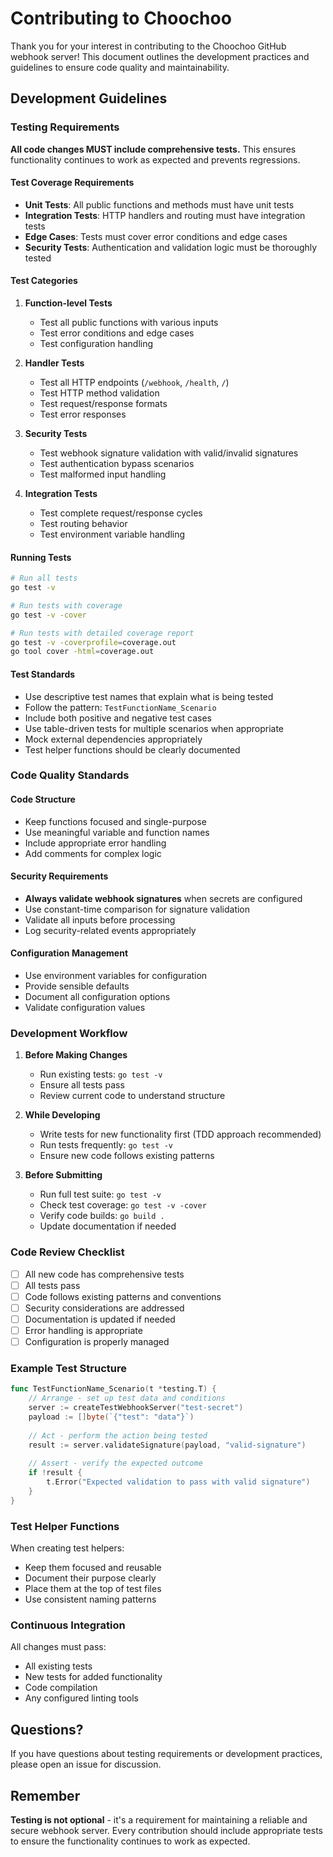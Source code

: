 # Contributing to Choochoo

Thank you for your interest in contributing to the Choochoo GitHub webhook server! This document outlines the development practices and guidelines to ensure code quality and maintainability.

## Development Guidelines

### Testing Requirements

**All code changes MUST include comprehensive tests.** This ensures functionality continues to work as expected and prevents regressions.

#### Test Coverage Requirements

- **Unit Tests**: All public functions and methods must have unit tests
- **Integration Tests**: HTTP handlers and routing must have integration tests
- **Edge Cases**: Tests must cover error conditions and edge cases
- **Security Tests**: Authentication and validation logic must be thoroughly tested

#### Test Categories

1. **Function-level Tests**
   - Test all public functions with various inputs
   - Test error conditions and edge cases
   - Test configuration handling

2. **Handler Tests**
   - Test all HTTP endpoints (`/webhook`, `/health`, `/`)
   - Test HTTP method validation
   - Test request/response formats
   - Test error responses

3. **Security Tests**
   - Test webhook signature validation with valid/invalid signatures
   - Test authentication bypass scenarios
   - Test malformed input handling

4. **Integration Tests**
   - Test complete request/response cycles
   - Test routing behavior
   - Test environment variable handling

#### Running Tests

```bash
# Run all tests
go test -v

# Run tests with coverage
go test -v -cover

# Run tests with detailed coverage report
go test -v -coverprofile=coverage.out
go tool cover -html=coverage.out
```

#### Test Standards

- Use descriptive test names that explain what is being tested
- Follow the pattern: `TestFunctionName_Scenario`
- Include both positive and negative test cases
- Use table-driven tests for multiple scenarios when appropriate
- Mock external dependencies appropriately
- Test helper functions should be clearly documented

### Code Quality Standards

#### Code Structure

- Keep functions focused and single-purpose
- Use meaningful variable and function names
- Include appropriate error handling
- Add comments for complex logic

#### Security Requirements

- **Always validate webhook signatures** when secrets are configured
- Use constant-time comparison for signature validation
- Validate all inputs before processing
- Log security-related events appropriately

#### Configuration Management

- Use environment variables for configuration
- Provide sensible defaults
- Document all configuration options
- Validate configuration values

### Development Workflow

1. **Before Making Changes**
   - Run existing tests: `go test -v`
   - Ensure all tests pass
   - Review current code to understand structure

2. **While Developing**
   - Write tests for new functionality first (TDD approach recommended)
   - Run tests frequently: `go test -v`
   - Ensure new code follows existing patterns

3. **Before Submitting**
   - Run full test suite: `go test -v`
   - Check test coverage: `go test -v -cover`
   - Verify code builds: `go build .`
   - Update documentation if needed

### Code Review Checklist

- [ ] All new code has comprehensive tests
- [ ] All tests pass
- [ ] Code follows existing patterns and conventions
- [ ] Security considerations are addressed
- [ ] Documentation is updated if needed
- [ ] Error handling is appropriate
- [ ] Configuration is properly managed

### Example Test Structure

```go
func TestFunctionName_Scenario(t *testing.T) {
    // Arrange - set up test data and conditions
    server := createTestWebhookServer("test-secret")
    payload := []byte(`{"test": "data"}`)
    
    // Act - perform the action being tested
    result := server.validateSignature(payload, "valid-signature")
    
    // Assert - verify the expected outcome
    if !result {
        t.Error("Expected validation to pass with valid signature")
    }
}
```

### Test Helper Functions

When creating test helpers:
- Keep them focused and reusable
- Document their purpose clearly
- Place them at the top of test files
- Use consistent naming patterns

### Continuous Integration

All changes must pass:
- All existing tests
- New tests for added functionality
- Code compilation
- Any configured linting tools

## Questions?

If you have questions about testing requirements or development practices, please open an issue for discussion.

## Remember

**Testing is not optional** - it's a requirement for maintaining a reliable and secure webhook server. Every contribution should include appropriate tests to ensure the functionality continues to work as expected.